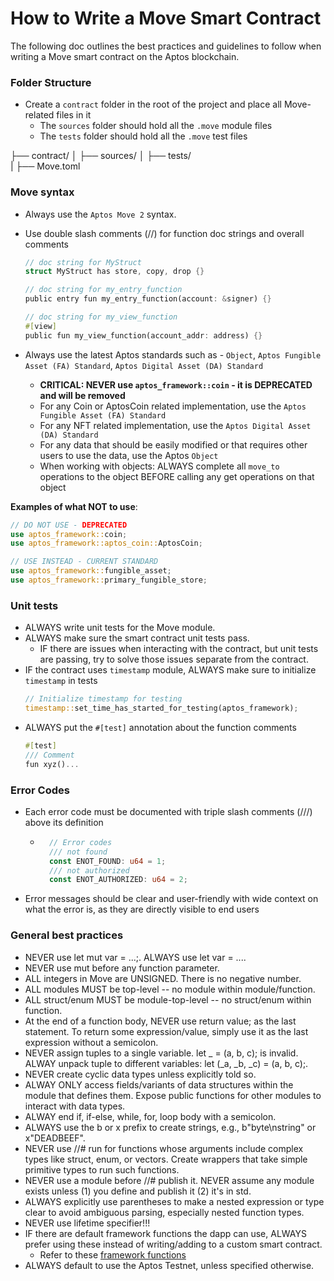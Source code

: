 # How to Write a Move Smart Contract

The following doc outlines the best practices and guidelines to follow when writing a Move smart contract on the Aptos blockchain.

### Folder Structure

- Create a `contract` folder in the root of the project and place all Move-related files in it
  - The `sources` folder should hold all the `.move` module files
  - The `tests` folder should hold all the `.move` test files

├── contract/
│ ├── sources/
│ ├── tests/  
| ├── Move.toml

### Move syntax

- Always use the `Aptos Move 2` syntax.
- Use double slash comments (//) for function doc strings and overall comments

  ```rust
  // doc string for MyStruct
  struct MyStruct has store, copy, drop {}

  // doc string for my_entry_function
  public entry fun my_entry_function(account: &signer) {}

  // doc string for my_view_function
  #[view]
  public fun my_view_function(account_addr: address) {}
  ```

- Always use the latest Aptos standards such as - `Object`, `Aptos Fungible Asset (FA) Standard`, `Aptos Digital Asset (DA) Standard`
  - **CRITICAL: NEVER use `aptos_framework::coin` - it is DEPRECATED and will be removed**
  - For any Coin or AptosCoin related implementation, use the `Aptos Fungible Asset (FA) Standard`
  - For any NFT related implementation, use the `Aptos Digital Asset (DA) Standard`
  - For any data that should be easily modified or that requires other users to use the data, use the Aptos `Object`
  - When working with objects: ALWAYS complete all `move_to` operations to the object BEFORE calling any get operations on that object

**Examples of what NOT to use**:
```rust
// DO NOT USE - DEPRECATED
use aptos_framework::coin;
use aptos_framework::aptos_coin::AptosCoin;

// USE INSTEAD - CURRENT STANDARD  
use aptos_framework::fungible_asset;
use aptos_framework::primary_fungible_store;
```

### Unit tests

- ALWAYS write unit tests for the Move module.
- ALWAYS make sure the smart contract unit tests pass.
  - IF there are issues when interacting with the contract, but unit tests are passing, try to solve those issues separate from the contract.
- IF the contract uses `timestamp` module, ALWAYS make sure to initialize `timestamp` in tests
  ```rust
  // Initialize timestamp for testing
  timestamp::set_time_has_started_for_testing(aptos_framework);
  ```
- ALWAYS put the `#[test]` annotation about the function comments
  ```rust
  #[test]
  /// Comment
  fun xyz()...
  ```

### Error Codes

- Each error code must be documented with triple slash comments (///) above its definition
  - ```rust
      // Error codes
      /// not found
      const ENOT_FOUND: u64 = 1;
      /// not authorized
      const ENOT_AUTHORIZED: u64 = 2;
    ```
- Error messages should be clear and user-friendly with wide context on what the error is, as they are directly visible to end users

### General best practices

- NEVER use let mut var = ...;. ALWAYS use let var = ....
- NEVER use mut before any function parameter.
- ALL integers in Move are UNSIGNED. There is no negative number.
- ALL modules MUST be top-level -- no module within module/function.
- ALL struct/enum MUST be module-top-level -- no struct/enum within function.
- At the end of a function body, NEVER use return value; as the last statement. To return some expression/value, simply use it as the last expression without a semicolon.
- NEVER assign tuples to a single variable. let \_ = (a, b, c); is invalid. ALWAY unpack tuple to different variables: let (\_a, \_b, \_c) = (a, b, c);.
- NEVER create cyclic data types unless explicitly told so.
- ALWAY ONLY access fields/variants of data structures within the module that defines them. Expose public functions for other modules to interact with data types.
- ALWAY end if, if-else, while, for, loop body with a semicolon.
- ALWAYS use the b or x prefix to create strings, e.g., b"byte\nstring" or x"DEADBEEF".
- NEVER use //# run for functions whose arguments include complex types like struct, enum, or vectors. Create wrappers that take simple primitive types to run such functions.
- NEVER use a module before //# publish it. NEVER assume any module exists unless (1) you define and publish it (2) it's in std.
- ALWAYS explicitly use parentheses to make a nested expression or type clear to avoid ambiguous parsing, especially nested function types.
- NEVER use lifetime specifier!!!
- IF there are default framework functions the dapp can use, ALWAYS prefer using these instead of writing/adding to a custom smart contract.
  - Refer to these [framework functions](https://github.com/aptos-labs/aptos-core/tree/main/aptos-move/framework/aptos-framework/sources)
- ALWAYS default to use the Aptos Testnet, unless specified otherwise.

